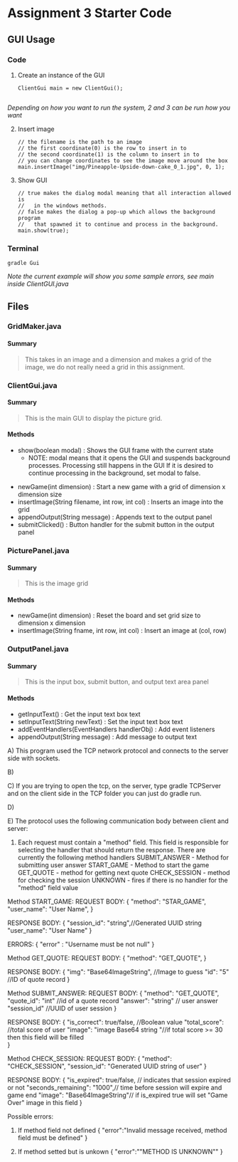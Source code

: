 # Assignment 3 Starter Code

## GUI Usage

### Code

1. Create an instance of the GUI

   ```
   ClientGui main = new ClientGui();
   ```
   ```

*Depending on how you want to run the system, 2 and 3 can be run how you want*

2. Insert image

   ```
   // the filename is the path to an image
   // the first coordinate(0) is the row to insert in to
   // the second coordinate(1) is the column to insert in to
   // you can change coordinates to see the image move around the box
   main.insertImage("img/Pineapple-Upside-down-cake_0_1.jpg", 0, 1);
   ```

3. Show GUI

   ```
   // true makes the dialog modal meaning that all interaction allowed is 
   //   in the windows methods.
   // false makes the dialog a pop-up which allows the background program 
   //   that spawned it to continue and process in the background.
   main.show(true);
   ```

### Terminal 

```
gradle Gui
```
*Note the current example will show you some sample errors, see main inside ClientGUI.java*


## Files

### GridMaker.java

#### Summary

> This takes in an image and a dimension and makes a grid of the image, we do not really need a grid in this assignment. 


### ClientGui.java
#### Summary

> This is the main GUI to display the picture grid. 

#### Methods
  - show(boolean modal) :  Shows the GUI frame with the current state
     * NOTE: modal means that it opens the GUI and suspends background processes. Processing still happens in the GUI If it is desired to continue processing in the background, set modal to false.
   * newGame(int dimension) :  Start a new game with a grid of dimension x dimension size
   * insertImage(String filename, int row, int col) :  Inserts an image into the grid
   * appendOutput(String message) :  Appends text to the output panel
   * submitClicked() :  Button handler for the submit button in the output panel

### PicturePanel.java

#### Summary

> This is the image grid

#### Methods

- newGame(int dimension) :  Reset the board and set grid size to dimension x dimension
- insertImage(String fname, int row, int col) :  Insert an image at (col, row)

### OutputPanel.java

#### Summary

> This is the input box, submit button, and output text area panel

#### Methods

- getInputText() :  Get the input text box text
- setInputText(String newText) :  Set the input text box text
- addEventHandlers(EventHandlers handlerObj) :  Add event listeners
- appendOutput(String message) :  Add message to output text


A) This program used the TCP network protocol and connects to the server side with sockets. 

B) 

C) If you are trying to open the tcp, on the server, type gradle TCPServer and on the client side in the TCP folder you can just do gradle run. 

D)


E)
The protocol uses the following communication body between client and server:
  1) Each request must contain a "method" field. This field is responsible for selecting the handler that should return the response.
There are currently the following method handlers
   SUBMIT_ANSWER - Method for submitting user answer
   START_GAME - Method to start the game
   GET_QUOTE - method for getting next quote
   CHECK_SESSION - method for checking the session
   UNKNOWN - fires if there is no handler for the "method" field value
   
Method START_GAME:
  REQUEST BODY:
  {
	"method": "STAR_GAME",
	"user_name": "User Name",
  }    
  
  RESPONSE BODY: 
  {
	"session_id": "string",//Generated UUID string
	"user_name": "User Name"
  }
  
  ERRORS: 
  {
	"error" : "Username must be not null"
  }
  
Method GET_QUOTE:
  REQUEST BODY:
  {
	"method": "GET_QUOTE",
  }    
  
  RESPONSE BODY: 
  {
	"img": "Base64ImageString", //Image to guess
	"id": "5" //ID of quote record
  }

Method SUBMIT_ANSWER:
  REQUEST BODY:
  {
	"method": "GET_QUOTE",
	"quote_id": "int" //id of a quote record 
	"answer": "string" // user answer
	"session_id" //UUID of user session
  }    
  
  RESPONSE BODY: 
  {
	"is_correct": true/false, //Boolean value
	"total_score": //total score of user
	"image": "image Base64 string "//if total score >= 30 then this field will be filled  
  }

  
Method CHECK_SESSION: 
  REQUEST BODY:
  {
	"method": "CHECK_SESSION",
	"session_id": "Generated UUID string of user"
  }    
  
  
  RESPONSE BODY: 
  {
	"is_expired": true/false,   // indicates that session expired or not
	"seconds_remaining": "1000",// time before session will expire and game end
	"image": "Base64ImageString"// if is_expired true will set "Game Over" image in this field
  }
  
  Possible errors:
  1) If method field not defined
  {
	"error":"Invalid message received, method field must be defined"
  }
  
  2) If method setted but is unkown
  {
	"error":""METHOD IS UNKNOWN""
  }




